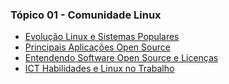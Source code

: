 ### Tópico 01 - Comunidade Linux
- [Evolução Linux e Sistemas Populares](./01-book-lpi/Topico%2001%20-%20Comunidade%20Linux/1.1%20-%20EvoluçãoLinuxAndSistemasPopulares.md)
- [Principais Aplicações Open Source](./01-book-lpi/Topico%2001%20-%20Comunidade%20Linux/1.2%20-%20PrincipaisAplicaçõesOpenSource.md)
- [Entendendo Software Open Source e Licenças](./01-book-lpi/Topico%2001%20-%20Comunidade%20Linux/1.3%20-%20EntendendoSoftwareOpenSourceAndSuasLicencas.md)
- [ICT Habilidades e Linux no Trabalho](./01-book-lpi/Topico%2001%20-%20Comunidade%20Linux/1.4%20-%20ICT_habilidadesAndLinuxWork.md)
